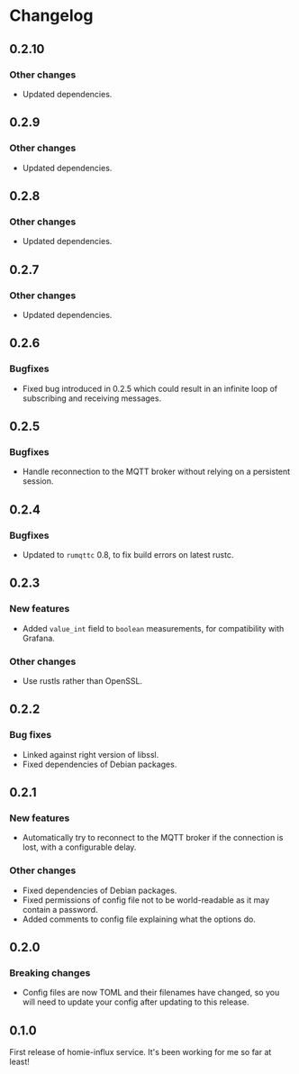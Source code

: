 # Changelog

## 0.2.10

### Other changes

- Updated dependencies.

## 0.2.9

### Other changes

- Updated dependencies.

## 0.2.8

### Other changes

- Updated dependencies.

## 0.2.7

### Other changes

- Updated dependencies.

## 0.2.6

### Bugfixes

- Fixed bug introduced in 0.2.5 which could result in an infinite loop of subscribing and receiving
  messages.

## 0.2.5

### Bugfixes

- Handle reconnection to the MQTT broker without relying on a persistent session.

## 0.2.4

### Bugfixes

- Updated to `rumqttc` 0.8, to fix build errors on latest rustc.

## 0.2.3

### New features

- Added `value_int` field to `boolean` measurements, for compatibility with Grafana.

### Other changes

- Use rustls rather than OpenSSL.

## 0.2.2

### Bug fixes

- Linked against right version of libssl.
- Fixed dependencies of Debian packages.

## 0.2.1

### New features

- Automatically try to reconnect to the MQTT broker if the connection is lost, with a configurable
  delay.

### Other changes

- Fixed dependencies of Debian packages.
- Fixed permissions of config file not to be world-readable as it may contain a password.
- Added comments to config file explaining what the options do.

## 0.2.0

### Breaking changes

- Config files are now TOML and their filenames have changed, so you will need to update your config
  after updating to this release.

## 0.1.0

First release of homie-influx service. It's been working for me so far at least!
